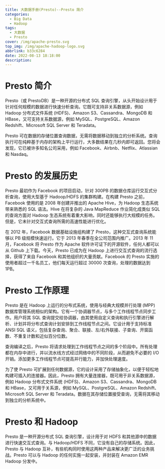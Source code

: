 ```yaml
---
title: 大数据手册(Presto)--Presto 简介
categories:
  - Big Data
  - Hadoop
tags:
  - 大数据
  - Presto
cover: /img/apache-presto.svg
top_img: /img/apache-hadoop-logo.svg
abbrlink: b33c6284
date: 2022-08-13 18:18:00
description:
---
```


# Presto 简介

Presto（或 PrestoDB）是一种开源的分布式 SQL 查询引擎，从头开始设计用于针对任何规模的数据进行快速分析查询。它既可支持非关系数据源，例如 Hadoop 分布式文件系统 (HDFS)、Amazon S3、Cassandra、MongoDB 和 HBase，又可支持关系数据源，例如 MySQL、PostgreSQL、Amazon Redshift、Microsoft SQL Server 和 Teradata。

Presto 可在数据的存储位置查询数据，无需将数据移动到独立的分析系统。查询执行可在纯粹基于内存的架构上平行运行，大多数结果在几秒内即可返回。您将会发现，它已被许多知名公司采用，例如 Facebook、Airbnb、Netflix、Atlassian 和 Nasdaq。

# Presto 的发展历史

Presto 最初作为 Facebook 的项目启动，针对 300PB 的数据仓库运行交互式分析查询，使用大型基于 Hadoop/HDFS 的集群构建。在构建 Presto 之前，Facebook 使用的是 2008 年创建并推出的 Apache Hive，为 Hadoop 生态系统带来熟悉的 SQL 语法。Hive 在将复杂的 Java MapReduce 作业简化成类似 SQL 的查询方面对 Hadoop 生态系统有着重大影响，同时还能够执行大规模的任务。但是，它未针对交互式查询所需的高速性能进行优化。

在 2012 年，Facebook 数据基础设施组构建了 Presto，这种交互式查询系统能够以 PB 级规模快速运行。它于 2013 年春季在全公司范围内推广。2013 年 11 月，Facebook 将 Presto 作为 Apache 软件许可证下的开源软件，任何人都可以从 Github 上下载。今天，Presto 已成为在 Hadoop 上进行交互式查询的流行选择，获得了来自 Facebook 和其他组织的大量贡献。Facebook 的 Presto 实施的使用者超过一千名员工，他们每天运行超过 30000 次查询，处理的数据达到 1PB。

# Presto 工作原理

Presto 是在 Hadoop 上运行的分布式系统，使用与经典大规模并行处理 (MPP) 数据库管理系统相似的架构。它有一个协调器节点，与多个工作线程节点同步工作。用户将其 SQL 查询提交给协调器，由其使用自定义查询和执行引擎进行解析、计划并将分布式查询计划安排到工作线程节点之间。它设计用于支持标准 ANSI SQL 语义，包括复杂查询、聚合、联接、左/右外联接、子查询、开窗函数、不重复计数和近似百分位数。

查询编译之后，Presto 将请求处理到工作线程节点之间的多个阶段中。所有处理都在内存中进行，并以流水线方式经过网络中的不同阶段，从而避免不必要的 I/O 开销。添加更多工作线程节点可提高并行能力，并加快处理速度。

为了使 Presto 可扩展到任何数据源，它的设计采用了存储抽象化，以便于轻松地构建可插入的连接器。因此，Presto 拥有大量连接器，既可用于非关系数据源，例如 Hadoop 分布式文件系统 (HDFS)、Amazon S3、Cassandra、MongoDB 和 HBase，又可用于关系源，例如 MySQL、PostgreSQL、Amazon Redshift、Microsoft SQL Server 和 Teradata。数据在其存储位置接受查询，无需将其移动到独立的分析系统中。 

# Presto 和 Hadoop

Presto 是一种开源分布式 SQL 查询引擎，设计用于对 HDFS 和其他源中的数据进行快速交互式查询。与 Hadoop/HDFS 不同，它没有自己的存储系统。因此，Presto 与 Hadoop 互补，有些机构同时使用这两种产品来解决更广泛的业务挑战。Presto 可以与 Hadoop 的任何实施一起安装，并封装在 Amazon EMR Hadoop 分发中。